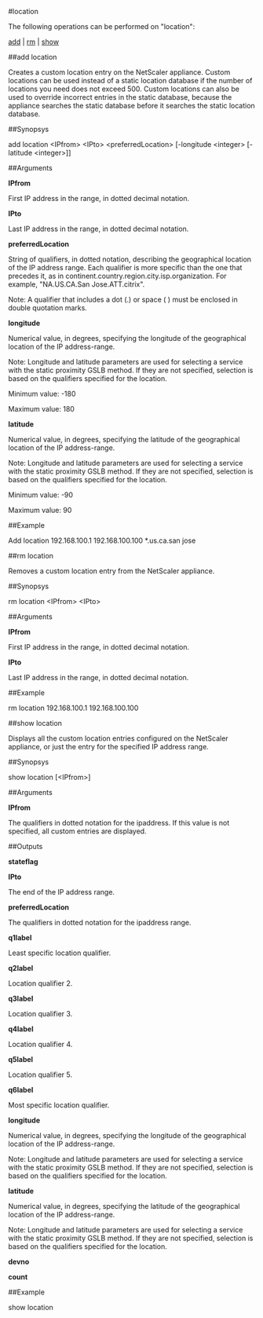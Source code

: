 #location

The following operations can be performed on "location":


[add](#add-location) | [rm](#rm-location) | [show](#show-location)

##add location

Creates a custom location entry on the NetScaler appliance. Custom locations can be used instead of a static location database if the number of locations you need does not exceed 500. Custom locations can also be used to override incorrect entries in the static database, because the appliance searches the static database before it searches the static location database.


##Synopsys

add location &lt;IPfrom> &lt;IPto> &lt;preferredLocation> [-longitude &lt;integer>  [-latitude &lt;integer>]]


##Arguments

<b>IPfrom</b>
First IP address in the range, in dotted decimal notation.

<b>IPto</b>
Last IP address in the range, in dotted decimal notation.

<b>preferredLocation</b>
String of qualifiers, in dotted notation, describing the geographical location of the IP address range. Each qualifier is more specific than the one that precedes it, as in continent.country.region.city.isp.organization. For example, "NA.US.CA.San Jose.ATT.citrix". 
Note: A qualifier that includes a dot (.) or space ( ) must be enclosed in double quotation marks.

<b>longitude</b>
Numerical value, in degrees, specifying the longitude of the geographical location of the IP address-range. 
Note: Longitude and latitude parameters are used for selecting a service with the static proximity GSLB method. If they are not specified, selection is based on the qualifiers specified for the location.
Minimum value: -180
Maximum value: 180

<b>latitude</b>
Numerical value, in degrees, specifying the latitude of the geographical location of the IP address-range. 
Note: Longitude and latitude parameters are used for selecting a service with the static proximity GSLB method. If they are not specified, selection is based on the qualifiers specified for the location.
Minimum value: -90
Maximum value: 90



##Example

Add location 192.168.100.1 192.168.100.100 *.us.ca.san jose

##rm location

Removes a custom location entry from the NetScaler appliance.


##Synopsys

rm location &lt;IPfrom> &lt;IPto>


##Arguments

<b>IPfrom</b>
First IP address in the range, in dotted decimal notation.

<b>IPto</b>
Last IP address in the range, in dotted decimal notation.



##Example

rm location 192.168.100.1 192.168.100.100

##show location

Displays all the custom location entries configured on the NetScaler appliance, or just the entry for the specified IP address range.


##Synopsys

show location [&lt;IPfrom>]


##Arguments

<b>IPfrom</b>
The qualifiers in dotted notation for the ipaddress. If this value is not specified, all custom entries are displayed.



##Outputs

<b>stateflag</b>

<b>IPto</b>
The end of the IP address range.

<b>preferredLocation</b>
The qualifiers in dotted notation for the ipaddress range.

<b>q1label</b>
Least specific location qualifier.

<b>q2label</b>
Location qualifier 2.

<b>q3label</b>
Location qualifier 3.

<b>q4label</b>
Location qualifier 4.

<b>q5label</b>
Location qualifier 5.

<b>q6label</b>
Most specific location qualifier.

<b>longitude</b>
Numerical value, in degrees, specifying the longitude of the geographical location of the IP address-range. 
Note: Longitude and latitude parameters are used for selecting a service with the static proximity GSLB method. If they are not specified, selection is based on the qualifiers specified for the location.

<b>latitude</b>
Numerical value, in degrees, specifying the latitude of the geographical location of the IP address-range. 
Note: Longitude and latitude parameters are used for selecting a service with the static proximity GSLB method. If they are not specified, selection is based on the qualifiers specified for the location.

<b>devno</b>

<b>count</b>



##Example

show location

